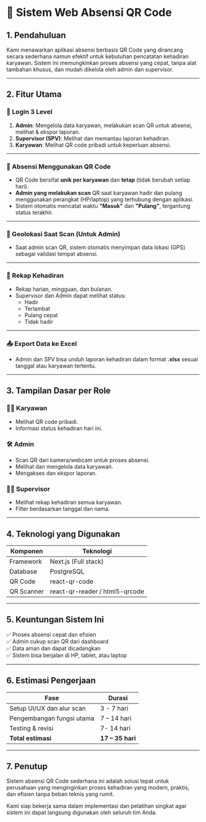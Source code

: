 
# 📄 Sistem Web Absensi QR Code 

## 1. Pendahuluan

Kami menawarkan aplikasi absensi berbasis QR Code yang dirancang secara sederhana namun efektif untuk kebutuhan pencatatan kehadiran karyawan. Sistem ini memungkinkan proses absensi yang cepat, tanpa alat tambahan khusus, dan mudah dikelola oleh admin dan supervisor.

---

## 2. Fitur Utama

### 👥 Login 3 Level

1. **Admin**: Mengelola data karyawan, melakukan scan QR untuk absensi, melihat & ekspor laporan.
2. **Supervisor (SPV)**: Melihat dan memantau laporan kehadiran.
3. **Karyawan**: Melihat QR code pribadi untuk keperluan absensi.

---

### 📲 Absensi Menggunakan QR Code

- QR Code bersifat **unik per karyawan** dan **tetap** (tidak berubah setiap hari).
- **Admin yang melakukan scan** QR saat karyawan hadir dan pulang menggunakan perangkat (HP/laptop) yang terhubung dengan aplikasi.
- Sistem otomatis mencatat waktu **"Masuk"** dan **"Pulang"**, tergantung status terakhir.

---

### 📍 Geolokasi Saat Scan (Untuk Admin)

- Saat admin scan QR, sistem otomatis menyimpan data lokasi (GPS) sebagai validasi tempat absensi.

---

### 📁 Rekap Kehadiran

- Rekap harian, mingguan, dan bulanan.
- Supervisor dan Admin dapat melihat status:
  - Hadir
  - Terlambat
  - Pulang cepat
  - Tidak hadir

---

### 📤 Export Data ke Excel

- Admin dan SPV bisa unduh laporan kehadiran dalam format **.xlsx** sesuai tanggal atau karyawan tertentu.

---

## 3. Tampilan Dasar per Role

### 👨‍💼 Karyawan
- Melihat QR code pribadi.
- Informasi status kehadiran hari ini.

### 🛠️ Admin
- Scan QR dari kamera/webcam untuk proses absensi.
- Melihat dan mengelola data karyawan.
- Mengakses dan ekspor laporan.

### 👨‍✈️ Supervisor
- Melihat rekap kehadiran semua karyawan.
- Filter berdasarkan tanggal dan nama.

---

## 4. Teknologi yang Digunakan

| Komponen     | Teknologi             |
|--------------|------------------------|
| Framework     | Next.js (Full stack)     |
| Database     | PostgreSQL     |
| QR Code	|react-qr-code|
| QR Scanner |	react-qr-reader / html5-qrcode|


---

## 5. Keuntungan Sistem Ini

✅ Proses absensi cepat dan efisien  
✅ Admin cukup scan QR dari dashboard  
✅ Data aman dan dapat dicadangkan  
✅ Sistem bisa berjalan di HP, tablet, atau laptop

---

## 6. Estimasi Pengerjaan

| Fase                       | Durasi              |
|----------------------------|---------------------|
| Setup UI/UX dan alur scan  | 3 - 7 hari      |
| Pengembangan fungsi utama  | 7 – 14 hari    |
| Testing & revisi    | 7- 14 hari       |
| **Total estimasi**         | **17 – 35 hari**|

---

## 7. Penutup

Sistem absensi QR Code sederhana ini adalah solusi tepat untuk perusahaan yang menginginkan proses kehadiran yang modern, praktis, dan efisien tanpa beban teknis yang rumit.

Kami siap bekerja sama dalam implementasi dan pelatihan singkat agar sistem ini dapat langsung digunakan oleh seluruh tim Anda.
